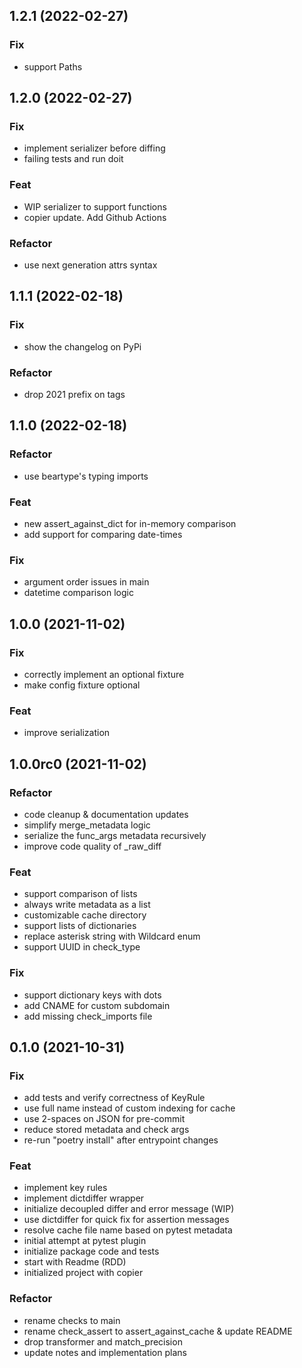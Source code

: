 ## 1.2.1 (2022-02-27)

### Fix

- support Paths

## 1.2.0 (2022-02-27)

### Fix

- implement serializer before diffing
- failing tests and run doit

### Feat

- WIP serializer to support functions
- copier update. Add Github Actions

### Refactor

- use next generation attrs syntax

## 1.1.1 (2022-02-18)

### Fix

- show the changelog on PyPi

### Refactor

- drop 2021 prefix on tags

## 1.1.0 (2022-02-18)

### Refactor

- use beartype's typing imports

### Feat

- new assert_against_dict for in-memory comparison
- add support for comparing date-times

### Fix

- argument order issues in main
- datetime comparison logic

## 1.0.0 (2021-11-02)

### Fix

- correctly implement an optional fixture
- make config fixture optional

### Feat

- improve serialization

## 1.0.0rc0 (2021-11-02)

### Refactor

- code cleanup & documentation updates
- simplify merge_metadata logic
- serialize the func_args metadata recursively
- improve code quality of _raw_diff

### Feat

- support comparison of lists
- always write metadata as a list
- customizable cache directory
- support lists of dictionaries
- replace asterisk string with Wildcard enum
- support UUID in check_type

### Fix

- support dictionary keys with dots
- add CNAME for custom subdomain
- add missing check_imports file

## 0.1.0 (2021-10-31)

### Fix

- add tests and verify correctness of KeyRule
- use full name instead of custom indexing for cache
- use 2-spaces on JSON for pre-commit
- reduce stored metadata and check args
- re-run "poetry install" after entrypoint changes

### Feat

- implement key rules
- implement dictdiffer wrapper
- initialize decoupled differ and error message (WIP)
- use dictdiffer for quick fix for assertion messages
- resolve cache file name based on pytest metadata
- initial attempt at pytest plugin
- initialize package code and tests
- start with Readme (RDD)
- initialized project with copier

### Refactor

- rename checks to main
- rename check_assert to assert_against_cache & update README
- drop transformer and match_precision
- update notes and implementation plans

